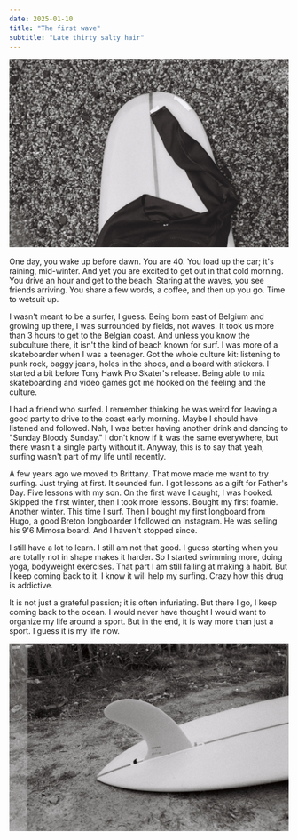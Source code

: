 ```yaml
---
date: 2025-01-10
title: "The first wave"
subtitle: "Late thirty salty hair"
---
```


![](24x26-0831-26.webp)

One day, you wake up before dawn. You are 40. You load up the car; it's raining, mid-winter. And yet you are excited to get out in that cold morning. You drive an hour and get to the beach. Staring at the waves, you see friends arriving. You share a few words, a coffee, and then up you go. Time to wetsuit up.

I wasn't meant to be a surfer, I guess. Being born east of Belgium and growing up there, I was surrounded by fields, not waves. It took us more than 3 hours to get to the Belgian coast. And unless you know the subculture there, it isn't the kind of beach known for surf. I was more of a skateboarder when I was a teenager. Got the whole culture kit: listening to punk rock, baggy jeans, holes in the shoes, and a board with stickers. I started a bit before Tony Hawk Pro Skater's release. Being able to mix skateboarding and video games got me hooked on the feeling and the culture.

I had a friend who surfed. I remember thinking he was weird for leaving a good party to drive to the coast early morning. Maybe I should have listened and followed. Nah, I was better having another drink and dancing to "Sunday Bloody Sunday." I don't know if it was the same everywhere, but there wasn't a single party without it. Anyway, this is to say that yeah, surfing wasn't part of my life until recently.

A few years ago we moved to Brittany. That move made me want to try surfing. Just trying at first. It sounded fun. I got lessons as a gift for Father's Day. Five lessons with my son. On the first wave I caught, I was hooked. Skipped the first winter, then I took more lessons. Bought my first foamie. Another winter. This time I surf. Then I bought my first longboard from Hugo, a good Breton longboarder I followed on Instagram. He was selling his 9'6 Mimosa board. And I haven't stopped since.

I still have a lot to learn. I still am not that good. I guess starting when you are totally not in shape makes it harder. So I started swimming more, doing yoga, bodyweight exercises. That part I am still failing at making a habit. But I keep coming back to it. I know it will help my surfing. Crazy how this drug is addictive.

It is not just a grateful passion; it is often infuriating. But there I go, I keep coming back to the ocean. I would never have thought I would want to organize my life around a sport. But in the end, it is way more than just a sport. I guess it is my life now.

![](22x36-0609-08.webp)
